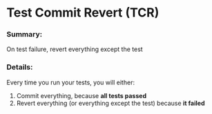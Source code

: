# Test Commit Revert (TCR)

### Summary:

On test failure, revert everything except the test


### Details:

Every time you run your tests, you will either:



1. Commit everything, because **all tests passed**
2. Revert everything (or everything except the test) because **it failed**